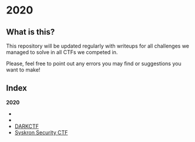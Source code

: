 # 2020

## What is this?

This repository will be updated regularly with writeups for all challenges we managed to solve in all CTFs we competed in.

Please, feel free to point out any errors you may find or suggestions you want to make!

## Index

**2020**

  * 
  * 
  * [DARKCTF](2020/DARKCTF)
  * [Syskron Security CTF](2020/Syskron/README.md)
